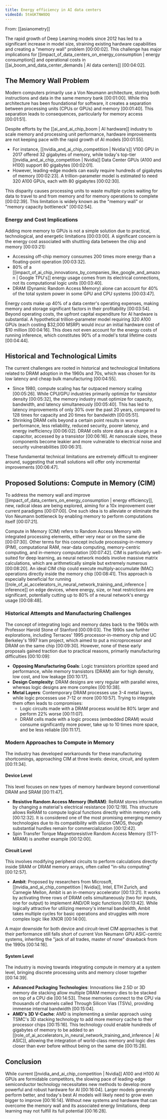 ```yaml
---
title: Energy efficiency in AI data centers
videoId: 5tmGKTNW8DQ
---
```


From: [[asianometry]] <br/> 

The rapid growth of Deep Learning models since 2012 has led to a significant increase in model size, straining existing hardware capabilities and creating a "memory wall" problem <a class="yt-timestamp" data-t="00:00:02">[00:00:02]</a>. This challenge has major implications for [[impact_of_data_centers_on_energy_consumption | energy consumption]] and operational costs in [[ai_boom_and_data_center_demands | AI data centers]] <a class="yt-timestamp" data-t="00:04:02">[00:04:02]</a>.

## The Memory Wall Problem

Modern computers primarily use a Von Neumann architecture, storing both instructions and data in the same memory bank <a class="yt-timestamp" data-t="00:01:00">[00:01:00]</a>. While this architecture has been foundational for software, it creates a separation between processing units (CPUs or GPUs) and memory <a class="yt-timestamp" data-t="00:01:40">[00:01:40]</a>. This separation leads to consequences, particularly for memory access <a class="yt-timestamp" data-t="00:01:51">[00:01:51]</a>.

Despite efforts by the [[ai_and_ai_chip_boom | AI hardware]] industry to scale memory and processing unit performance, hardware improvements are not keeping pace with the rapid growth of AI models <a class="yt-timestamp" data-t="00:01:55">[00:01:55]</a>.
*   For instance, [[nvidia_and_ai_chip_competition | Nvidia's]] V100 GPU in 2017 offered 32 gigabytes of memory, while today's top-tier [[nvidia_and_ai_chip_competition | Nvidia]] Data Center GPUs (A100 and H100) support 80 gigabytes <a class="yt-timestamp" data-t="00:02:01">[00:02:01]</a>.
*   However, leading-edge models can easily require hundreds of gigabytes of memory <a class="yt-timestamp" data-t="00:02:23">[00:02:23]</a>. A trillion-parameter model is estimated to need 320 A100 GPUs, each with 80 gigabytes <a class="yt-timestamp" data-t="00:02:30">[00:02:30]</a>.

This disparity causes processing units to waste multiple cycles waiting for data to travel to and from memory and for memory operations to complete <a class="yt-timestamp" data-t="00:02:39">[00:02:39]</a>. This limitation is widely known as the "memory wall" or "memory capacity bottleneck" <a class="yt-timestamp" data-t="00:02:54">[00:02:54]</a>.

### Energy and Cost Implications

Adding more memory to GPUs is not a simple solution due to practical, technological, and energetic limitations <a class="yt-timestamp" data-t="00:03:00">[00:03:00]</a>. A significant concern is the energy cost associated with shuttling data between the chip and memory <a class="yt-timestamp" data-t="00:03:21">[00:03:21]</a>:
*   Accessing off-chip memory consumes 200 times more energy than a floating-point operation <a class="yt-timestamp" data-t="00:03:32">[00:03:32]</a>.
*   80% of a [[impact_of_ai_chip_innovations_by_companies_like_google_and_amazon | Google TPU's]] energy usage comes from its electrical connections, not its computational logic units <a class="yt-timestamp" data-t="00:03:40">[00:03:40]</a>.
*   DRAM (Dynamic Random Access Memory) alone can account for 40% of the total system power in some GPU and CPU systems <a class="yt-timestamp" data-t="00:03:47">[00:03:47]</a>.

Energy costs make up 40% of a data center's operating expenses, making memory and storage significant factors in their profitability <a class="yt-timestamp" data-t="00:03:54">[00:03:54]</a>. Beyond operating costs, the upfront capital expenditure for AI hardware is substantial. A hypothetical trillion-parameter model requiring 320 A100 GPUs (each costing $32,000 MSRP) would incur an initial hardware cost of $10 million <a class="yt-timestamp" data-t="00:04:16">[00:04:16]</a>. This does not even account for the energy costs of running inference, which constitutes 90% of a model's total lifetime costs <a class="yt-timestamp" data-t="00:04:44">[00:04:44]</a>.

## Historical and Technological Limits

The current challenges are rooted in historical and technological limitations related to DRAM adoption in the 1960s and 70s, which was chosen for its low latency and cheap bulk manufacturing <a class="yt-timestamp" data-t="00:04:55">[00:04:55]</a>.
*   Since 1980, compute scaling has far outpaced memory scaling <a class="yt-timestamp" data-t="00:05:26">[00:05:26]</a>. While CPU/GPU industries primarily optimize for transistor density <a class="yt-timestamp" data-t="00:05:32">[00:05:32]</a>, the memory industry must optimize for capacity, bandwidth, and latency simultaneously <a class="yt-timestamp" data-t="00:05:40">[00:05:40]</a>. This has led to latency improvements of only 30% over the past 20 years, compared to 128 times for capacity and 20 times for bandwidth <a class="yt-timestamp" data-t="00:05:51">[00:05:51]</a>.
*   Shrinking DRAM cells beyond a certain point results in worse performance, less reliability, reduced security, poorer latency, and energy inefficiency <a class="yt-timestamp" data-t="00:06:02">[00:06:02]</a>. DRAM cells store data as a charge in a capacitor, accessed by a transistor <a class="yt-timestamp" data-t="00:06:16">[00:06:16]</a>. At nanoscale sizes, these components become leakier and more vulnerable to electrical noise and security vulnerabilities <a class="yt-timestamp" data-t="00:06:31">[00:06:31]</a>.

These fundamental technical limitations are extremely difficult to engineer around, suggesting that small solutions will offer only incremental improvements <a class="yt-timestamp" data-t="00:06:47">[00:06:47]</a>.

## Proposed Solutions: Compute in Memory (CIM)

To address the memory wall and improve [[impact_of_data_centers_on_energy_consumption | energy efficiency]], new, radical ideas are being explored, aiming for a 10x improvement over current paradigms <a class="yt-timestamp" data-t="00:07:00">[00:07:00]</a>. One such idea is to alleviate or eliminate the Von Neumann bottleneck by enabling memory to perform computations itself <a class="yt-timestamp" data-t="00:07:21">[00:07:21]</a>.

Compute in Memory (CIM) refers to Random Access Memory with integrated processing elements, either very near or on the same die <a class="yt-timestamp" data-t="00:07:30">[00:07:30]</a>. Other terms for this concept include processing-in-memory (PIM), computational RAM, near-data computing, memory-centric computing, and in-memory computation <a class="yt-timestamp" data-t="00:07:42">[00:07:42]</a>. CIM is particularly well-suited for deep learning, as neural network models involve massive matrix calculations, which are arithmetically simple but extremely numerous <a class="yt-timestamp" data-t="00:08:20">[00:08:20]</a>. An ideal CIM chip could execute multiply-accumulate (MAC) operations directly inside the memory chip <a class="yt-timestamp" data-t="00:08:41">[00:08:41]</a>. This approach is especially beneficial for running [[role_of_ai_accelerators_in_neural_network_training_and_inference | inference]] on edge devices, where energy, size, or heat restrictions are significant, potentially cutting up to 80% of a neural network's energy usage <a class="yt-timestamp" data-t="00:08:48">[00:08:48]</a>.

### Historical Attempts and Manufacturing Challenges
The concept of integrating logic and memory dates back to the 1960s with Professor Harold Stone of Stanford <a class="yt-timestamp" data-t="00:09:03">[00:09:03]</a>. The 1990s saw further explorations, including Terraces' 1995 processor-in-memory chip and UC Berkeley's 1997 Iram project, which aimed to put a microprocessor and DRAM on the same chip <a class="yt-timestamp" data-t="00:09:30">[00:09:30]</a>. However, none of these early proposals gained traction due to practical reasons, primarily manufacturing difficulties <a class="yt-timestamp" data-t="00:10:09">[00:10:09]</a>:
*   **Opposing Manufacturing Goals**: Logic transistors prioritize speed and performance, while memory transistors (DRAM) aim for high density, low cost, and low leakage <a class="yt-timestamp" data-t="00:10:17">[00:10:17]</a>.
*   **Design Complexity**: DRAM designs are very regular with parallel wires, whereas logic designs are more complex <a class="yt-timestamp" data-t="00:10:38">[00:10:38]</a>.
*   **Metal Layers**: Contemporary DRAM processes use 3-4 metal layers, while logic processes use 7-12 or more <a class="yt-timestamp" data-t="00:10:57">[00:10:57]</a>. Trying to integrate them often leads to compromises:
    *   Logic circuits made with a DRAM process would be 80% larger and perform 22% worse <a class="yt-timestamp" data-t="00:11:07">[00:11:07]</a>.
    *   DRAM cells made with a logic process (embedded DRAM) would consume significantly more power, take up to 10 times more space, and be less reliable <a class="yt-timestamp" data-t="00:11:17">[00:11:17]</a>.

### Modern Approaches to Compute in Memory
The industry has developed workarounds for these manufacturing shortcomings, approaching CIM at three levels: device, circuit, and system <a class="yt-timestamp" data-t="00:11:34">[00:11:34]</a>.

#### Device Level
This level focuses on new types of memory hardware beyond conventional DRAM and SRAM <a class="yt-timestamp" data-t="00:11:47">[00:11:47]</a>.
*   **Resistive Random Access Memory (ReRAM)**: ReRAM stores information by changing a material's electrical resistance <a class="yt-timestamp" data-t="00:12:19">[00:12:19]</a>. This structure allows ReRAM to compute logical functions directly within memory cells <a class="yt-timestamp" data-t="00:12:32">[00:12:32]</a>. It is considered one of the most promising emerging memory technologies due to its compatibility with silicon CMOS, though substantial hurdles remain for commercialization <a class="yt-timestamp" data-t="00:12:42">[00:12:42]</a>.
*   Spin Transfer Torque Magnetoresistive Random Access Memory (STT-MRAM) is another example <a class="yt-timestamp" data-t="00:12:00">[00:12:00]</a>.

#### Circuit Level
This involves modifying peripheral circuits to perform calculations directly inside SRAM or DRAM memory arrays, often called "in-situ computing" <a class="yt-timestamp" data-t="00:12:57">[00:12:57]</a>.
*   **Ambit**: Proposed by researchers from Microsoft, [[nvidia_and_ai_chip_competition | Nvidia]], Intel, ETH Zurich, and Carnegie Mellon, Ambit is an in-memory accelerator <a class="yt-timestamp" data-t="00:13:21">[00:13:21]</a>. It works by activating three rows of DRAM cells simultaneously (two for inputs, one for output) to implement AND/OR logic functions <a class="yt-timestamp" data-t="00:13:42">[00:13:42]</a>. While logically attractive for utilizing memory's internal bandwidth, Ambit takes multiple cycles for basic operations and struggles with more complex logic like XNOR <a class="yt-timestamp" data-t="00:14:00">[00:14:00]</a>.

A major downside for both device and circuit-level CIM approaches is that their performance still falls short of current Von Neumann GPU ASIC-centric systems, inheriting the "jack of all trades, master of none" drawback from the 1990s <a class="yt-timestamp" data-t="00:14:16">[00:14:16]</a>.

#### System Level
The industry is moving towards integrating compute in memory at a system level, bringing discrete processing units and memory closer together <a class="yt-timestamp" data-t="00:14:39">[00:14:39]</a>.
*   **Advanced Packaging Technologies**: Innovations like 2.5D or 3D memory die stacking allow multiple DRAM memory dies to be stacked on top of a CPU die <a class="yt-timestamp" data-t="00:14:53">[00:14:53]</a>. These memories connect to the CPU via thousands of channels called Through Silicon Vias (TSVs), providing immense internal bandwidth <a class="yt-timestamp" data-t="00:15:04">[00:15:04]</a>.
*   **AMD's 3D V-Cache**: AMD is implementing a similar approach using TSMC's 3D stacking technology to add more memory cache to their processor chips <a class="yt-timestamp" data-t="00:15:16">[00:15:16]</a>. This technology could enable hundreds of gigabytes of memory to be added to an [[role_of_ai_accelerators_in_neural_network_training_and_inference | AI ASIC]], allowing the integration of world-class memory and logic dies closer than ever before without being on the same die <a class="yt-timestamp" data-t="00:15:28">[00:15:28]</a>.

## Conclusion

While current [[nvidia_and_ai_chip_competition | Nvidia]] A100 and H100 AI GPUs are formidable competitors, the slowing pace of leading-edge semiconductor technology necessitates new methods to develop more powerful and robust hardware for AI <a class="yt-timestamp" data-t="00:16:04">[00:16:04]</a>. Larger models generally perform better, and today's best AI models will likely need to grow even bigger to improve <a class="yt-timestamp" data-t="00:16:14">[00:16:14]</a>. Without new systems and hardware that can overcome the memory wall and its associated energy limitations, deep learning may not fulfill its full potential <a class="yt-timestamp" data-t="00:16:28">[00:16:28]</a>.